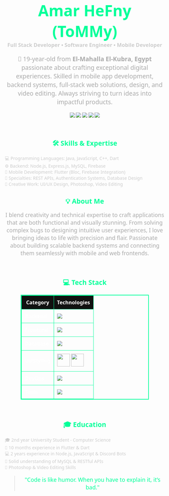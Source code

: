 <div align="center" style="font-family: 'Segoe UI', Tahoma, Geneva, Verdana, sans-serif;">

  <!-- الاسم والعنوان -->
  <h1 style="color: #00ff99; font-size: 3rem; margin-bottom: 0;">Amar HeFny (ToMMy)</h1>
  <h3 style="color: #ccc; margin-top: 0;">Full Stack Developer • Software Engineer • Mobile Developer</h3>

  <!-- الوصف -->
  <p style="color: #aaa; font-size: 1.2rem; max-width: 700px;">
    🚀 19-year-old from <b>El-Mahalla El-Kubra, Egypt</b> passionate about crafting exceptional digital experiences.
    Skilled in mobile app development, backend systems, full-stack web solutions, design, and video editing.
    Always striving to turn ideas into impactful products.
  </p>

  <!-- روابط التواصل -->
  <p>
    <a href="mailto:amarhafny3@gmail.com"><img src="https://img.shields.io/badge/Email-D14836?style=for-the-badge&logo=gmail&logoColor=white"/></a>
    <a href="https://wa.me/201040345145"><img src="https://img.shields.io/badge/WhatsApp-25D366?style=for-the-badge&logo=whatsapp&logoColor=white"/></a>
    <a href="https://www.instagram.com/3morryy.1/"><img src="https://img.shields.io/badge/Instagram-E4405F?style=for-the-badge&logo=instagram&logoColor=white"/></a>
    <a href="https://www.tiktok.com/@hefnawyy10?lang=en"><img src="https://img.shields.io/badge/TikTok-000000?style=for-the-badge&logo=tiktok&logoColor=white"/></a>
    <img src="https://img.shields.io/badge/Discord-3amoryyy-5865F2?style=for-the-badge&logo=discord&logoColor=white"/>
  </p>

  <br/>

  <!-- Skills & Expertise -->
  <h2 style="color: #00ff99;">🛠 Skills & Expertise</h2>
  <ul style="list-style: none; padding: 0; max-width: 600px; margin: auto; color: #ccc; text-align: left;">
    <li>💻 Programming Languages: Java, JavaScript, C++, Dart</li>
    <li>⚙️ Backend: Node.js, Express.js, MySQL, Firebase</li>
    <li>📱 Mobile Development: Flutter (Bloc, Firebase Integration)</li>
    <li>🧠 Specialties: REST APIs, Authentication Systems, Database Design</li>
    <li>🎨 Creative Work: UI/UX Design, Photoshop, Video Editing</li>
  </ul>

  <!-- About Me -->
  <h2 style="color: #00ff99;">💡 About Me</h2>
  <p style="color: #aaa; font-size: 1.1rem; max-width: 700px;">
    I blend creativity and technical expertise to craft applications that are both functional and visually stunning.  
    From solving complex bugs to designing intuitive user experiences, I love bringing ideas to life with precision and flair.  
    Passionate about building scalable backend systems and connecting them seamlessly with mobile and web frontends.
  </p>

  <br/>

  <!-- Tech Stack -->
  <h2 style="color: #00ff99;">💻 Tech Stack</h2>
  <table style="border-collapse: collapse; border: 2px solid #00ff99; width: 80%; color: white; font-size: 1rem;">
    <tr style="background-color: #111;">
      <th style="padding: 10px; border: 1px solid #00ff99;">Category</th>
      <th style="padding: 10px; border: 1px solid #00ff99;">Technologies</th>
    </tr>
    <tr>
      <td style="padding: 10px; border: 1px solid #00ff99;"><b>Backend</b></td>
      <td style="padding: 10px; border: 1px solid #00ff99;">
        <img src="https://skillicons.dev/icons?i=nodejs,express,java,cpp" />
      </td>
    </tr>
    <tr>
      <td style="padding: 10px; border: 1px solid #00ff99;"><b>Frontend</b></td>
      <td style="padding: 10px; border: 1px solid #00ff99;">
        <img src="https://skillicons.dev/icons?i=flutter,dart" />
      </td>
    </tr>
    <tr>
      <td style="padding: 10px; border: 1px solid #00ff99;"><b>Database</b></td>
      <td style="padding: 10px; border: 1px solid #00ff99;">
        <img src="https://skillicons.dev/icons?i=mysql,firebase,mongodb" />
      </td>
    </tr>
    <tr>
      <td style="padding: 10px; border: 1px solid #00ff99;"><b>UI/Styling</b></td>
      <td style="padding: 10px; border: 1px solid #00ff99;">
        <img src="https://skillicons.dev/icons?i=figma,ps" height="40" />
        <img src="https://upload.wikimedia.org/wikipedia/commons/c/cb/Adobe_After_Effects_CC_icon.svg" height="40" />
      </td>
    </tr>
    <tr>
      <td style="padding: 10px; border: 1px solid #00ff99;"><b>DevOps</b></td>
      <td style="padding: 10px; border: 1px solid #00ff99;">
        <img src="https://skillicons.dev/icons?i=github,postman" />
      </td>
    </tr>
    <tr>
      <td style="padding: 10px; border: 1px solid #00ff99;"><b>Tools</b></td>
      <td style="padding: 10px; border: 1px solid #00ff99;">
        <img src="https://skillicons.dev/icons?i=vscode,androidstudio,discord" />
      </td>
    </tr>
  </table>

  <br/>

  <!-- Education -->
  <h2 style="color: #00ff99;">🎓 Education</h2>
  <ul style="list-style: none; padding: 0; text-align: left; max-width: 600px; margin: auto; color: #ccc;">
    <li>🎓 2nd year University Student - Computer Science</li>
    <li>💼 10 months experience in Flutter & Dart</li>
    <li>💻 2 years experience in Node.js, JavaScript & Discord Bots</li>
    <li>🧩 Solid understanding of MySQL & RESTful APIs</li>
    <li>🎨 Photoshop & Video Editing Skills</li>
  </ul>

  <!-- رسالة -->
  <blockquote style="color: #00ff99; font-size: 1.1rem;">
    "Code is like humor. When you have to explain it, it’s bad."
  </blockquote>
  

</div>
